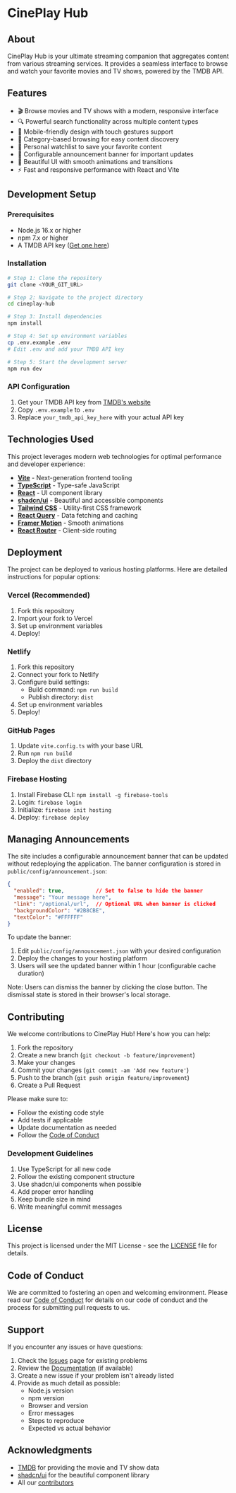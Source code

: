 # CinePlay Hub

## About

CinePlay Hub is your ultimate streaming companion that aggregates content from various streaming services. It provides a seamless interface to browse and watch your favorite movies and TV shows, powered by the TMDB API.

## Features

- 🎬 Browse movies and TV shows with a modern, responsive interface
- 🔍 Powerful search functionality across multiple content types
- 📱 Mobile-friendly design with touch gestures support
- 🎯 Category-based browsing for easy content discovery
- 💾 Personal watchlist to save your favorite content
- 📢 Configurable announcement banner for important updates
- 🌙 Beautiful UI with smooth animations and transitions
- ⚡ Fast and responsive performance with React and Vite

## Development Setup

### Prerequisites

- Node.js 16.x or higher
- npm 7.x or higher
- A TMDB API key ([Get one here](https://www.themoviedb.org/documentation/api))

### Installation

```sh
# Step 1: Clone the repository
git clone <YOUR_GIT_URL>

# Step 2: Navigate to the project directory
cd cineplay-hub

# Step 3: Install dependencies
npm install

# Step 4: Set up environment variables
cp .env.example .env
# Edit .env and add your TMDB API key

# Step 5: Start the development server
npm run dev
```

### API Configuration

1. Get your TMDB API key from [TMDB's website](https://www.themoviedb.org/documentation/api)
2. Copy `.env.example` to `.env`
3. Replace `your_tmdb_api_key_here` with your actual API key

## Technologies Used

This project leverages modern web technologies for optimal performance and developer experience:

- **[Vite](https://vitejs.dev/)** - Next-generation frontend tooling
- **[TypeScript](https://www.typescriptlang.org/)** - Type-safe JavaScript
- **[React](https://reactjs.org/)** - UI component library
- **[shadcn/ui](https://ui.shadcn.com/)** - Beautiful and accessible components
- **[Tailwind CSS](https://tailwindcss.com/)** - Utility-first CSS framework
- **[React Query](https://tanstack.com/query)** - Data fetching and caching
- **[Framer Motion](https://www.framer.com/motion/)** - Smooth animations
- **[React Router](https://reactrouter.com/)** - Client-side routing

## Deployment

The project can be deployed to various hosting platforms. Here are detailed instructions for popular options:

### Vercel (Recommended)
1. Fork this repository
2. Import your fork to Vercel
3. Set up environment variables
4. Deploy!

### Netlify
1. Fork this repository
2. Connect your fork to Netlify
3. Configure build settings:
   - Build command: `npm run build`
   - Publish directory: `dist`
4. Set up environment variables
5. Deploy!

### GitHub Pages
1. Update `vite.config.ts` with your base URL
2. Run `npm run build`
3. Deploy the `dist` directory

### Firebase Hosting
1. Install Firebase CLI: `npm install -g firebase-tools`
2. Login: `firebase login`
3. Initialize: `firebase init hosting`
4. Deploy: `firebase deploy`

## Managing Announcements

The site includes a configurable announcement banner that can be updated without redeploying the application. The banner configuration is stored in `public/config/announcement.json`:

```json
{
  "enabled": true,          // Set to false to hide the banner
  "message": "Your message here",
  "link": "/optional/url",  // Optional URL when banner is clicked
  "backgroundColor": "#2B8CBE",
  "textColor": "#FFFFFF"
}
```

To update the banner:
1. Edit `public/config/announcement.json` with your desired configuration
2. Deploy the changes to your hosting platform
3. Users will see the updated banner within 1 hour (configurable cache duration)

Note: Users can dismiss the banner by clicking the close button. The dismissal state is stored in their browser's local storage.

## Contributing

We welcome contributions to CinePlay Hub! Here's how you can help:

1. Fork the repository
2. Create a new branch (`git checkout -b feature/improvement`)
3. Make your changes
4. Commit your changes (`git commit -am 'Add new feature'`)
5. Push to the branch (`git push origin feature/improvement`)
6. Create a Pull Request

Please make sure to:
- Follow the existing code style
- Add tests if applicable
- Update documentation as needed
- Follow the [Code of Conduct](CODE_OF_CONDUCT.md)

### Development Guidelines

1. Use TypeScript for all new code
2. Follow the existing component structure
3. Use shadcn/ui components when possible
4. Add proper error handling
5. Keep bundle size in mind
6. Write meaningful commit messages

## License

This project is licensed under the MIT License - see the [LICENSE](LICENSE) file for details.

## Code of Conduct

We are committed to fostering an open and welcoming environment. Please read our [Code of Conduct](CODE_OF_CONDUCT.md) for details on our code of conduct and the process for submitting pull requests to us.

## Support

If you encounter any issues or have questions:

1. Check the [Issues](../../issues) page for existing problems
2. Review the [Documentation](../../wiki) (if available)
3. Create a new issue if your problem isn't already listed
4. Provide as much detail as possible:
   - Node.js version
   - npm version
   - Browser and version
   - Error messages
   - Steps to reproduce
   - Expected vs actual behavior

## Acknowledgments

- [TMDB](https://www.themoviedb.org/) for providing the movie and TV show data
- [shadcn/ui](https://ui.shadcn.com/) for the beautiful component library
- All our [contributors](../../contributors)
